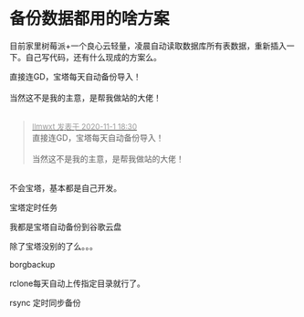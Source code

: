 # 备份数据都用的啥方案


目前家里树莓派+一个良心云轻量，凌晨自动读取数据库所有表数据，重新插入一下。自己写代码，还有什么现成的方案么。

直接连GD，宝塔每天自动备份导入！<br />
<br />
当然这不是我的主意，是帮我做站的大佬！<br />
<br />
<img src="static/image/smiley/default/lol.gif" smilieid="12" border="0" alt="" /><img src="static/image/smiley/default/lol.gif" smilieid="12" border="0" alt="" /><img src="static/image/smiley/default/lol.gif" smilieid="12" border="0" alt="" />

<div class="quote"><blockquote><font size="2"><a href="https://www.hostloc.com/forum.php?mod=redirect&amp;goto=findpost&amp;pid=9385670&amp;ptid=761009" target="_blank"><font color="#999999">llmwxt 发表于 2020-11-1 18:30</font></a></font><br />
直接连GD，宝塔每天自动备份导入！<br />
<br />
当然这不是我的主意，是帮我做站的大佬！</blockquote></div><br />
不会宝塔，基本都是自己开发。

宝塔定时任务

我都是宝塔自动备份到谷歌云盘

除了宝塔没别的了么。。。

borgbackup 

rclone每天自动上传指定目录就行了。

rsync 定时同步备份 
